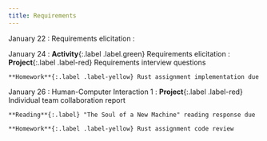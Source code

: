 ```yaml
---
title: Requirements
---
```


January 22
: Requirements elicitation
  : 

January 24
: **Activity**{:.label .label.green} Requirements elicitation
  : **Project**{:.label .label-red} Requirements interview questions

    **Homework**{:.label .label-yellow} Rust assignment implementation due

January 26
: Human-Computer Interaction 1
  : **Project**{:.label .label-red} Individual team collaboration report

    **Reading**{:.label} "The Soul of a New Machine" reading response due

    **Homework**{:.label .label-yellow} Rust assignment code review

